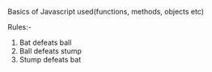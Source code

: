 Basics of Javascript used(functions, methods, objects etc)

Rules:-
1. Bat defeats ball
2. Ball defeats stump
3. Stump defeats bat
